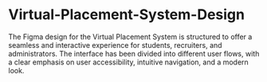# Virtual-Placement-System-Design
The Figma design for the Virtual Placement System is structured to offer a seamless and interactive experience for students, recruiters, and administrators. The interface has been divided into different user flows, with a clear emphasis on user accessibility, intuitive navigation, and a modern look.

